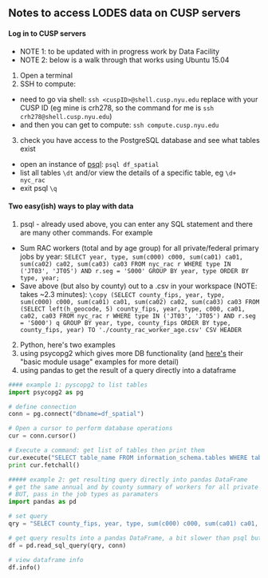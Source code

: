Notes to access LODES data on CUSP servers
-------------------------------------------

#### Log in to CUSP servers
+ NOTE 1: to be updated with in progress work by Data Facility
+ NOTE 2: below is a walk through that works using Ubuntu 15.04

1. Open a terminal
2. SSH to compute:
  * need to go via shell: `ssh <cuspID>@shell.cusp.nyu.edu` replace <cuspID> with your CUSP ID (eg mine is crh278, so the command for me is `ssh crh278@shell.cusp.nyu.edu`)
  * and then you can get to compute: `ssh compute.cusp.nyu.edu`
3. check you have access to the PostgreSQL database and see what tables exist
  * open an instance of [psql](http://www.postgresql.org/docs/9.4/static/app-psql.html): `psql df_spatial`
  * list all tables `\dt` and/or view the details of a specific table, eg `\d+ nyc_rac`
  * exit psql `\q`
  
#### Two easy(ish) ways to play with data

1. psql - already used above, you can enter any SQL statement and there are many other commands. For example
  * Sum RAC workers (total and by age group) for all private/federal primary jobs by year: `SELECT year, type, sum(c000) c000, sum(ca01) ca01, sum(ca02) ca02, sum(ca03) ca03 FROM nyc_rac r WHERE type IN ('JT03', 'JT05') AND r.seg = 'S000' GROUP BY year, type ORDER BY type, year;`
  * Save above (but also by county) out to a .csv in your workspace (NOTE: takes ~2.3 minutes): `\copy (SELECT county_fips, year, type, sum(c000) c000, sum(ca01) ca01, sum(ca02) ca02, sum(ca03) ca03 FROM (SELECT left(h_geocode, 5) county_fips, year, type, c000, ca01, ca02, ca03 FROM nyc_rac r WHERE type IN ('JT03', 'JT05') AND r.seg = 'S000') q GROUP BY year, type, county_fips ORDER BY type, county_fips, year) TO './county_rac_worker_age.csv' CSV HEADER`
2. Python, here's two examples
  1. using psycopg2 which gives more DB functionality (and [here's](http://initd.org/psycopg/docs/usage.html#passing-parameters-to-sql-queries) their "basic module usage" examples for more detail)
  2. using pandas to get the result of a query directly into a dataframe
```python
#### example 1: pyscopg2 to list tables
import psycopg2 as pg

# define connection
conn = pg.connect("dbname=df_spatial")

# Open a cursor to perform database operations
cur = conn.cursor()

# Execute a command: get list of tables then print them
cur.execute("SELECT table_name FROM information_schema.tables WHERE table_schema = 'public' AND table_type='BASE TABLE'")
print cur.fetchall()

##### example 2: get resulting query directly into pandas DataFrame
# get the same annual and by county summary of workers for all private and federal primary jobs in NYC
# BUT, pass in the job types as paramaters
import pandas as pd

# set query
qry = "SELECT county_fips, year, type, sum(c000) c000, sum(ca01) ca01, sum(ca02) ca02, sum(ca03) ca03 FROM (SELECT left(h_geocode, 5) county_fips, year, type, c000, ca01, ca02, ca03 FROM nyc_rac r WHERE type IN ('%s', '%s') AND r.seg = 'S000') q GROUP BY year, type, county_fips ORDER BY type, county_fips, year;" % ('JT03', 'JT05')

# get query results into a pandas DataFrame, a bit slower than psql but not terribly
df = pd.read_sql_query(qry, conn)

# view dataframe info
df.info()
```
